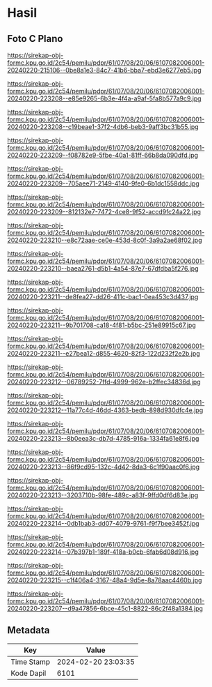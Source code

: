 # Hasil

## Foto C Plano

https://sirekap-obj-formc.kpu.go.id/2c54/pemilu/pdpr/61/07/08/20/06/6107082006001-20240220-215106--0be8a1e3-84c7-41b6-bba7-ebd3e6277eb5.jpg

https://sirekap-obj-formc.kpu.go.id/2c54/pemilu/pdpr/61/07/08/20/06/6107082006001-20240220-223208--e85e9265-6b3e-4f4a-a9af-5fa8b577a9c9.jpg

https://sirekap-obj-formc.kpu.go.id/2c54/pemilu/pdpr/61/07/08/20/06/6107082006001-20240220-223208--c19beae1-37f2-4db6-beb3-9aff3bc31b55.jpg

https://sirekap-obj-formc.kpu.go.id/2c54/pemilu/pdpr/61/07/08/20/06/6107082006001-20240220-223209--f08782e9-5fbe-40a1-81ff-66b8da090dfd.jpg

https://sirekap-obj-formc.kpu.go.id/2c54/pemilu/pdpr/61/07/08/20/06/6107082006001-20240220-223209--705aee71-2149-4140-9fe0-6b1dc1558ddc.jpg

https://sirekap-obj-formc.kpu.go.id/2c54/pemilu/pdpr/61/07/08/20/06/6107082006001-20240220-223209--812132e7-7472-4ce8-9f52-accd9fc24a22.jpg

https://sirekap-obj-formc.kpu.go.id/2c54/pemilu/pdpr/61/07/08/20/06/6107082006001-20240220-223210--e8c72aae-ce0e-453d-8c0f-3a9a2ae68f02.jpg

https://sirekap-obj-formc.kpu.go.id/2c54/pemilu/pdpr/61/07/08/20/06/6107082006001-20240220-223210--baea2761-d5b1-4a54-87e7-67dfdba5f276.jpg

https://sirekap-obj-formc.kpu.go.id/2c54/pemilu/pdpr/61/07/08/20/06/6107082006001-20240220-223211--de8fea27-dd26-411c-bac1-0ea453c3d437.jpg

https://sirekap-obj-formc.kpu.go.id/2c54/pemilu/pdpr/61/07/08/20/06/6107082006001-20240220-223211--9b701708-ca18-4f81-b5bc-251e89915c67.jpg

https://sirekap-obj-formc.kpu.go.id/2c54/pemilu/pdpr/61/07/08/20/06/6107082006001-20240220-223211--e27bea12-d855-4620-82f3-122d232f2e2b.jpg

https://sirekap-obj-formc.kpu.go.id/2c54/pemilu/pdpr/61/07/08/20/06/6107082006001-20240220-223212--06789252-7ffd-4999-962e-b2ffec34836d.jpg

https://sirekap-obj-formc.kpu.go.id/2c54/pemilu/pdpr/61/07/08/20/06/6107082006001-20240220-223212--11a77c4d-46dd-4363-bedb-898d930dfc4e.jpg

https://sirekap-obj-formc.kpu.go.id/2c54/pemilu/pdpr/61/07/08/20/06/6107082006001-20240220-223213--8b0eea3c-db7d-4785-916a-1334fa61e8f6.jpg

https://sirekap-obj-formc.kpu.go.id/2c54/pemilu/pdpr/61/07/08/20/06/6107082006001-20240220-223213--86f9cd95-132c-4d42-8da3-6c1f90aac0f6.jpg

https://sirekap-obj-formc.kpu.go.id/2c54/pemilu/pdpr/61/07/08/20/06/6107082006001-20240220-223213--3203710b-98fe-489c-a83f-9ffd0df6d83e.jpg

https://sirekap-obj-formc.kpu.go.id/2c54/pemilu/pdpr/61/07/08/20/06/6107082006001-20240220-223214--0db1bab3-dd07-4079-9761-f9f7bee3452f.jpg

https://sirekap-obj-formc.kpu.go.id/2c54/pemilu/pdpr/61/07/08/20/06/6107082006001-20240220-223214--07b397b1-189f-418a-b0cb-6fab6d08d916.jpg

https://sirekap-obj-formc.kpu.go.id/2c54/pemilu/pdpr/61/07/08/20/06/6107082006001-20240220-223215--c1f406a4-3167-48a4-9d5e-8a78aac4460b.jpg

https://sirekap-obj-formc.kpu.go.id/2c54/pemilu/pdpr/61/07/08/20/06/6107082006001-20240220-223207--d9a47856-6bce-45c1-8822-86c2f48a1384.jpg


## Metadata

| Key        | Value               |
| ---------- | ------------------- |
| Time Stamp | 2024-02-20 23:03:35 |
| Kode Dapil | 6101                |



